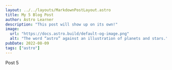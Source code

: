 ```yaml
---
layout: ../../layouts/MarkdownPostLayout.astro
title: My 5 Blog Post
author: Astro Learner
description: "This post will show up on its own!"
image:
  url: "https://docs.astro.build/default-og-image.png"
  alt: "The word “astro” against an illustration of planets and stars."
pubDate: 2022-08-09
tags: ["astro"]
---
```

Post 5